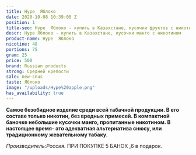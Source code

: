 ```yaml
---
title: Hype  Яблоко
date: 2020-10-08 10:39:00 Z
position: 1
title-seo: Hype  Яблоко - купить в Казахстане, кусочки фруктов с никотином
descr: Hype Яблоко - купить в Казахстане, кусочки манго с никотином
product-name: Hype  Яблоко
nicotine: 48
portions: 75
gram: 25
price: 500
brand: Russian products
strong: Средней крепости
sale: new-snus
taste: Яблоко
image: "/uploads/Hype%20apple.png"
has_availability: true
---
```


**Самое безобидное изделие среди всей табачной продукции. В его составе только  никотин, без вредных примесей.
В компактной баночке небольшие кусочки манго, пропитанные никотином.
В настоящее время- это адекватная альтернатива снюсу, или традиционному жевательному табаку.**
 
*Производитель:Россия.*
ПРИ ПОКУПКЕ 5 БАНОК ,6 в подарок.

